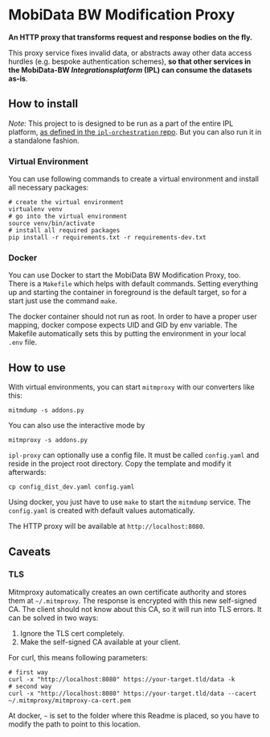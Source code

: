 # MobiData BW Modification Proxy

**An HTTP proxy that transforms request and response bodies on the fly.**

This proxy service fixes invalid data, or abstracts away other data access hurdles (e.g. bespoke authentication schemes), **so that other services in the MobiData-BW *Integrationsplatform* (IPL) can consume the datasets as-is**.

## How to install

*Note:* This project to is designed to be run as a part of the entire IPL platform, [as defined in the `ipl-orchestration` repo](https://github.com/mobidata-bw/ipl-orchestration). But you can also run it in a standalone fashion.

### Virtual Environment

You can use following commands to create a virtual environment and install all necessary packages:

```shell
# create the virtual environment
virtualenv venv
# go into the virtual environment
source venv/bin/activate
# install all required packages
pip install -r requirements.txt -r requirements-dev.txt
```

### Docker

You can use Docker to start the MobiData BW Modification Proxy, too. There is a `Makefile` which helps with default
commands. Setting everything up and starting the container in foreground is the default target, so for a start just 
use the command `make`.

The docker container should not run as root. In order to have a proper user mapping, docker compose expects UID and GID
by env variable. The Makefile automatically sets this by putting the environment in your local `.env` file.


## How to use

With virtual environments, you can start `mitmproxy` with our converters like this:

```shell
mitmdump -s addons.py
```

You can also use the interactive mode by

```shell
mitmproxy -s addons.py
```

`ipl-proxy` can optionally use a config file. It must be called `config.yaml` and reside in the project root directory.
Copy the template and modify it afterwards:

```shell
cp config_dist_dev.yaml config.yaml
```

Using docker, you just have to use `make` to start the `mitmdump` service. The `config.yaml` is created with default
values automatically.

The HTTP proxy will be available at `http://localhost:8080`.


## Caveats

### TLS

Mitmproxy automatically creates an own certificate authority and stores them at `~/.mitmproxy`. The response is encrypted 
with this new self-signed CA. The client should not know about this CA, so it will run into TLS errors. It can be
solved in two ways:

1) Ignore the TLS cert completely.
2) Make the self-signed CA available at your client.

For curl, this means following parameters:

```shell
# first way
curl -x "http://localhost:8080" https://your-target.tld/data -k
# second way
curl -x "http://localhost:8080" https://your-target.tld/data --cacert ~/.mitmproxy/mitmproxy-ca-cert.pem
```

At docker, `~` is set to the folder where this Readme is placed, so you have to modify the path to point to this 
location. 

